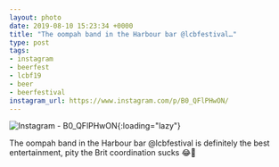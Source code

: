 ```yaml
---
layout: photo
date: 2019-08-10 15:23:34 +0000
title: "The oompah band in the Harbour bar @lcbfestival…"
type: post
tags:
- instagram
- beerfest
- lcbf19
- beer
- beerfestival
instagram_url: https://www.instagram.com/p/B0_QFlPHwON/
---
```


![Instagram - B0_QFlPHwON](https://colinseymour.co.uk/img/B0_QFlPHwON.jpg){:loading="lazy"}

The oompah band in the Harbour bar @lcbfestival is definitely the best entertainment, pity the Brit coordination sucks 😂🤣
